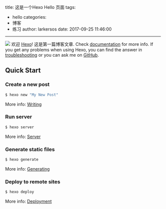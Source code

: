 title: 这是一个Hexo Hello 页面
tags:
  - hello
categories:
  - 博客
  - 练习
author: larkersos
date: 2017-09-25 11:46:00
---
![](https://timgsa.baidu.com/timg?image&quality=80&size=b9999_10000&sec=1506761649732&di=cdf35f5d80de7b7dcbe5ac23081a55de&imgtype=0&src=http%3A%2F%2Ffile.itnpc.com%2F201608%2Fbd8b3313886100de04663eb3aacdd068.jpg)
欢迎 [Hexo](https://hexo.io/)! 这是第一篇博客文章. Check [documentation](https://hexo.io/docs/) for more info. If you get any problems when using Hexo, you can find the answer in [troubleshooting](https://hexo.io/docs/troubleshooting.html) or you can ask me on [GitHub](https://github.com/hexojs/hexo/issues).

## Quick Start

### Create a new post

``` bash
$ hexo new "My New Post"
```

More info: [Writing](https://hexo.io/docs/writing.html)

### Run server

``` bash
$ hexo server
```

More info: [Server](https://hexo.io/docs/server.html)

### Generate static files

``` bash
$ hexo generate
```

More info: [Generating](https://hexo.io/docs/generating.html)

### Deploy to remote sites

``` bash
$ hexo deploy
```

More info: [Deployment](https://hexo.io/docs/deployment.html)